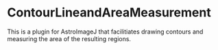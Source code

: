 # ContourLineandAreaMeasurement
This is a plugin for AstroImageJ that facilitiates drawing contours and measuring the area of the resulting regions.
